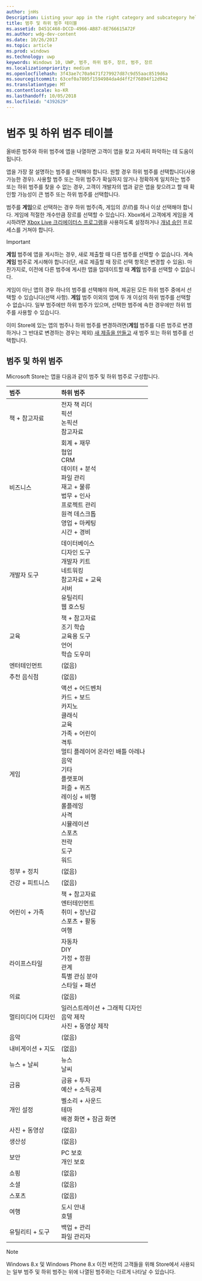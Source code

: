 ```yaml
---
author: jnHs
Description: Listing your app in the right category and subcategory helps customers find your app and understand more about it.
title: 범주 및 하위 범주 테이블
ms.assetid: D451C468-DCCD-4966-AB87-8E766615A72F
ms.author: wdg-dev-content
ms.date: 10/26/2017
ms.topic: article
ms.prod: windows
ms.technology: uwp
keywords: Windows 10, UWP, 범주, 하위 범주, 장르, 범주, 장르
ms.localizationpriority: medium
ms.openlocfilehash: 3f43ae7c70a9471f279927d87c9d55aac8519d6a
ms.sourcegitcommit: 63cef0a7805f1594984da4d4ff2f76894f12d942
ms.translationtype: MT
ms.contentlocale: ko-KR
ms.lasthandoff: 10/05/2018
ms.locfileid: "4392629"
---
```

# <a name="category-and-subcategory-table"></a>범주 및 하위 범주 테이블


올바른 범주와 하위 범주에 앱을 나열하면 고객이 앱을 찾고 자세히 파악하는 데 도움이 됩니다.

앱을 가장 잘 설명하는 범주를 선택해야 합니다. 원할 경우 하위 범주를 선택합니다(사용 가능한 경우). 사용할 범주 또는 하위 범주가 확실하지 않거나 정확하게 일치하는 범주 또는 하위 범주를 찾을 수 없는 경우, 고객이 개발자의 앱과 같은 앱을 찾으려고 할 때 확인할 가능성이 큰 범주 또는 하위 범주를 선택합니다.

범주를 **게임**으로 선택하는 경우 하위 범주(즉, 게임의 *장르*)를 하나 이상 선택해야 합니다. 게임에 적절한 개수만큼 장르를 선택할 수 있습니다. Xbox에서 고객에게 게임을 게시하려면 [Xbox Live 크리에이터스 프로그램](../xbox-live/get-started-with-creators/get-started-with-xbox-live-creators.md)을 사용하도록 설정하거나 [개념 승인](../gaming/concept-approval.md) 프로세스를 거쳐야 합니다. 

> [!IMPORTANT] 
> **게임** 범주에 앱을 게시하는 경우, 새로 제출할 때 다른 범주를 선택할 수 없습니다. 계속 **게임** 범주로 게시해야 합니다(단, 새로 제출할 때 장르 선택 항목은 변경할 수 있음). 마찬가지로, 이전에 다른 범주에 게시한 앱을 업데이트할 때 **게임** 범주를 선택할 수 없습니다.

게임이 아닌 앱의 경우 하나의 범주를 선택해야 하며, 제공된 모든 하위 범주 중에서 선택할 수 있습니다(선택 사항). **게임** 범주 이외의 앱에 두 개 이상의 하위 범주를 선택할 수 없습니다. 일부 범주에만 하위 범주가 있으며, 선택한 범주에 속한 경우에만 하위 범주를 사용할 수 있습니다.

이미 Store에 있는 앱의 범주나 하위 범주를 변경하려면(**게임** 범주를 다른 범주로 변경하거나 그 반대로 변경하는 경우는 제외) [새 제출을 만들고](app-submissions.md) 새 범주 또는 하위 범주를 선택합니다.

## <a name="categories-and-subcategories"></a>범주 및 하위 범주

Microsoft Store는 앱을 다음과 같이 범주 및 하위 범주로 구성합니다.

<table>
    <thead>
    <tr class="header">
    <th align="left">범주</th>
    <th align="left">하위 범주</th>
    </tr>
    </thead>
    <tbody>
<tr>
    <td>책 + 참고자료</td>
    <td>전자 책 리더 <br> 픽션 <br> 논픽션 <br> 참고자료</td>
  </tr>
  <tr>
    <td>비즈니스</td>
    <td>회계 + 재무 <br> 협업 <br> CRM <br> 데이터 + 분석 <br> 파일 관리 <br> 재고 + 물류 <br> 법무 + 인사 <br> 프로젝트 관리 <br> 원격 데스크톱 <br> 영업 + 마케팅 <br> 시간 + 경비</td>
  </tr>
  <tr>
    <td>개발자 도구</td>
    <td>데이터베이스 <br> 디자인 도구 <br> 개발자 키트 <br> 네트워킹 <br> 참고자료 + 교육 <br> 서버 <br> 유틸리티 <br> 웹 호스팅</td>
  </tr>
  <tr>
    <td>교육</td>
    <td>책 + 참고자료 <br> 조기 학습 <br> 교육용 도구 <br> 언어 <br> 학습 도우미</td>
  </tr>
  <tr>
    <td>엔터테인먼트</td>
    <td>(없음)</td>
  </tr>
  <tr>
    <td>추천 음식점</td>
    <td>(없음)</td>
  </tr>
  <tr>
    <td>게임</td>
    <td>액션 + 어드벤처 <br> 카드 + 보드 <br> 카지노 <br> 클래식 <br> 교육 <br> 가족 + 어린이 <br> 격투 <br> 멀티 플레이어 온라인 배틀 아레나 <br> 음악 <br> 기타 <br> 플랫포머 <br> 퍼즐 + 퀴즈 <br> 레이싱 + 비행 <br> 롤플레잉 <br> 사격 <br> 시뮬레이션 <br> 스포츠 <br> 전략 <br> 도구 <br> 워드</td>
  </tr>
  <tr>
    <td>정부 + 정치</td>
    <td>(없음)</td>
  </tr>
  <tr>
    <td>건강 + 피트니스</td>
    <td>(없음)</td>
  </tr>
  <tr>
    <td>어린이 + 가족</td>
    <td>책 + 참고자료 <br> 엔터테인먼트 <br> 취미 + 장난감 <br> 스포츠 + 활동 <br> 여행</td>
  </tr>
  <tr>
    <td>라이프스타일</td>
    <td>자동차 <br> DIY <br> 가정 + 정원 <br> 관계 <br> 특별 관심 분야 <br> 스타일 + 패션</td>
  </tr>
  <tr>
    <td>의료</td>
    <td>(없음)</td>
  </tr>
  <tr>
    <td>멀티미디어 디자인</td>
    <td>일러스트레이션 + 그래픽 디자인 <br> 음악 제작 <br> 사진 + 동영상 제작</td>
  </tr>
  <tr>
    <td>음악</td>
    <td>(없음)</td>
  </tr>
  <tr>
    <td>내비게이션 + 지도</td>
    <td>(없음)</td>
  </tr>
  <tr>
    <td>뉴스 + 날씨</td>
    <td>뉴스 <br> 날씨</td>
  </tr>
  <tr>
    <td>금융</td>
    <td>금융 + 투자 <br> 예산 + 소득공제</td>
  </tr>
  <tr>
    <td>개인 설정</td>
    <td>벨소리 + 사운드 <br> 테마 <br> 배경 화면 + 잠금 화면</td>
  </tr>
  <tr>
    <td>사진 + 동영상</td>
    <td>(없음)</td>
  </tr>
  <tr>
    <td>생산성</td>
    <td>(없음)</td>
  </tr>
  <tr>
    <td>보안</td>
    <td>PC 보호 <br> 개인 보호</td>
  </tr>
  <tr>
    <td>쇼핑</td>
    <td>(없음)</td>
  </tr>
  <tr>
    <td>소셜</td>
    <td>(없음)</td>
  </tr>
  <tr>
    <td>스포츠</td>
    <td>(없음)</td>
  </tr>
  <tr>
    <td>여행</td>
    <td>도시 안내 <br>호텔</td>
  </tr>
  <tr>
    <td>유틸리티 + 도구</td>
    <td>백업 + 관리 <br> 파일 관리자</td>
  </tr>
</tbody>
</table>


<!--
| Category                    | Subcategory                                       |
|-----------------------------|---------------------------------------------------|
| Books + reference           | E-reader <br> Fiction <br> Nonfiction <br> Reference |
| Business                    | Accounting + finance <br> Collaboration <br> CRM <br> Data + analytics <br> File management <br> Inventory + logistics <br> Legal + HR <br> Project management <br> Remote desktop <br> Sales + marketing <br> Time + expenses |
| Developer tools             | Database <br> Design tools <br> Development kits <br> Networking <br> Reference + training <br> Servers <br> Utilities <br> Web hosting |
| Education                   | Books + reference <br> Early learning <br> Instructional tools <br> Language <br> Study aids |
| Entertainment               | (None)                                            |
| Food + dining               | (None)                                            |
| Games                       | Action + adventure <br> Card + board <br> Casino <br> Classics <br> Educational <br> Family + kids <br> Fighting <br> Multi-Player Online Battle Arena <br> Music <br> Other <br> Platformer <br> Puzzle + trivia <br> Racing + flying <br> Role playing <br> Shooter <br> Simulation <br> Sports <br> Strategy <br> Tools <br> Word |
| Government + politics       | (None)                                            |
| Health + fitness            | (None)                                            |
| Kids + family               | Books + reference <br> Entertainment <br> Hobbies + toys <br> Sports + activities <br> Travel |
| Lifestyle                   | Automotive <br> DIY <br> Home + garden <br> Relationships <br> Special interest <br> Style + fashion |
| Medical                     | (None)                                            |
| Multimedia design           | Illustration + graphic design <br> Music production <br> Photo + video production |
| Music                       | (None)                                            |
| Navigation + maps           | (None)                                            |
| News + weather              | News <br> Weather                                 |
| Personal finance            | Banking + investments <br> Budgeting + taxes      |
| Personalization             | Ringtones + sounds <br> Themes <br> Wallpaper + lock screens |
| Photo + video               | (None)                                            |
| Productivity                | (None)                                            |
| Security                    | PC protection <br> Personal security              |
| Shopping                    | (None)                                            |
| Social                      | (None)                                            |
| Sports                      | (None)                                            |
| Travel                      | City guides <br> Hotels                           |
| Utilities + tools           | Backup + manage <br> File managers                |
-->

> [!NOTE] 
> Windows 8.x 및 Windows Phone 8.x 이전 버전의 고객들을 위해 Store에서 사용되는 일부 범주 및 하위 범주는 위에 나열된 범주와는 다르게 나타날 수 있습니다. 

